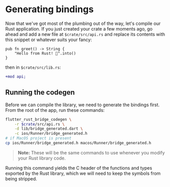# Generating bindings

Now that we've got most of the plumbing out of the way, let's compile our Rust
application. If you just created your crate a few moments ago, go ahead and
add a new file at `$crate/src/api.rs` and replace its contents with this snippet or
whatever suits your fancy:

```rust,ignore
pub fn greet() -> String {
    "Hello from Rust! 🦀".into()
}
```

then in `$crate/src/lib.rs`:

```diff
+mod api;
```

## Running the codegen

Before we can compile the library, we need to generate the bindings first.
From the root of the app, run these commands:

```bash
flutter_rust_bridge_codegen \
    -r $crate/src/api.rs \
    -d lib/bridge_generated.dart \
    -c ios/Runner/bridge_generated.h
# if MacOS project is present
cp ios/Runner/bridge_generated.h macos/Runner/bridge_generated.h
```

> **Note:** These will be the same commands to use whenever you modify your Rust library code.

Running this command yields the C header of the functions and types exported
by the Rust library, which we will need to keep the symbols from being stripped.
